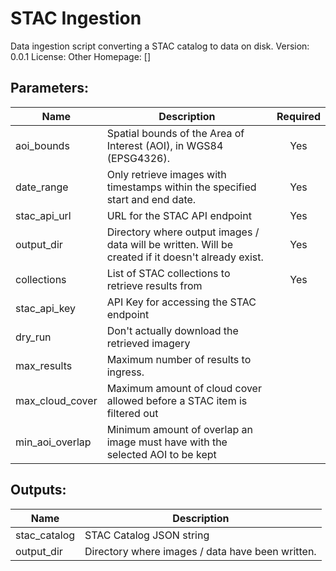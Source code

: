 # STAC Ingestion
Data ingestion script converting a STAC catalog to data on disk.
Version: 0.0.1
License: Other
Homepage: []

## Parameters:
Name|Description|Required
---|---|:---:
aoi_bounds|Spatial bounds of the Area of Interest (AOI), in WGS84 (EPSG4326).|Yes
date_range|Only retrieve images with timestamps within the specified start and end date.|Yes
stac_api_url|URL for the STAC API endpoint|Yes
output_dir|Directory where output images / data will be written.  Will be created if it doesn't already exist.|Yes
collections|List of STAC collections to retrieve results from|Yes
stac_api_key|API Key for accessing the STAC endpoint|
dry_run|Don't actually download the retrieved imagery|
max_results|Maximum number of results to ingress.|
max_cloud_cover|Maximum amount of cloud cover allowed before a STAC item is filtered out|
min_aoi_overlap|Minimum amount of overlap an image must have with the selected AOI to be kept|

## Outputs:
Name|Description
---|---
stac_catalog|STAC Catalog JSON string
output_dir|Directory where images / data have been written.
